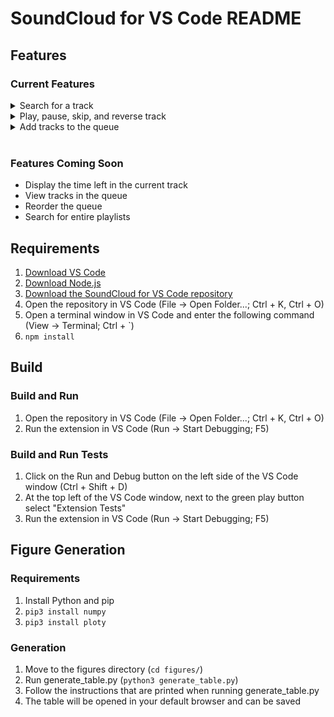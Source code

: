 # SoundCloud for VS Code README

## Features

### Current Features

<details><summary>Search for a track</summary>

![](https://i.imgur.com/eyZbYyW.gif)
</details>
<details><summary>Play, pause, skip, and reverse track</summary>

![](https://i.imgur.com/DbuZzeQ.png)
</details>
<details><summary>Add tracks to the queue</summary>

![](https://i.imgur.com/uKIbDJl.gif)
</details>

<br>

### Features Coming Soon
 - Display the time left in the current track
 - View tracks in the queue
 - Reorder the queue
 - Search for entire playlists


## Requirements

1. [Download VS Code](https://code.visualstudio.com/download)
2. [Download Node.js](https://nodejs.org/en/download/)
3. [Download the SoundCloud for VS Code repository](https://github.com/owen-hunter1/soundcloud-for-vs-code)
4. Open the repository in VS Code (File -> Open Folder...; Ctrl + K, Ctrl + O)
5. Open a terminal window in VS Code and enter the following command (View -> Terminal; Ctrl + `)
6. `npm install`

## Build

### Build and Run

1. Open the repository in VS Code (File -> Open Folder...; Ctrl + K, Ctrl + O)
2. Run the extension in VS Code (Run -> Start Debugging; F5)

### Build and Run Tests

1. Click on the Run and Debug button on the left side of the VS Code window (Ctrl + Shift + D)
2. At the top left of the VS Code window, next to the green play button select "Extension Tests"
3. Run the extension in VS Code (Run -> Start Debugging; F5)

## Figure Generation

### Requirements

1. Install Python and pip
2. `pip3 install numpy`
3. `pip3 install ploty`

### Generation

1. Move to the figures directory (`cd figures/`)
2. Run generate_table.py (`python3 generate_table.py`)
3. Follow the instructions that are printed when running generate_table.py
4. The table will be opened in your default browser and can be saved